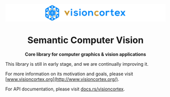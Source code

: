 <div align="center">

  <img src="docs/visioncortex-banner.png">
  <h1>Semantic Computer Vision</h1>

  <p>
    <strong>Core library for computer graphics & vision applications</strong>
  </p>

</div>

This library is still in early stage, and we are continually improving it.

For more information on its motivation and goals, please visit [www.visioncortex.org](http://www.visioncortex.org/).

For API documentation, please visit [docs.rs/visioncortex](http://docs.rs/visioncortex/).